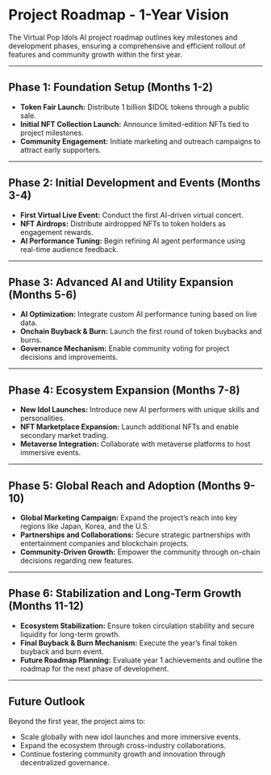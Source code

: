 # Project Roadmap - 1-Year Vision

The Virtual Pop Idols AI project roadmap outlines key milestones and development phases, ensuring a comprehensive and efficient rollout of features and community growth within the first year.

---

## Phase 1: Foundation Setup (Months 1-2)
- **Token Fair Launch:** Distribute 1 billion $IDOL tokens through a public sale.  
- **Initial NFT Collection Launch:** Announce limited-edition NFTs tied to project milestones.  
- **Community Engagement:** Initiate marketing and outreach campaigns to attract early supporters.

---

## Phase 2: Initial Development and Events (Months 3-4)
- **First Virtual Live Event:** Conduct the first AI-driven virtual concert.  
- **NFT Airdrops:** Distribute airdropped NFTs to token holders as engagement rewards.  
- **AI Performance Tuning:** Begin refining AI agent performance using real-time audience feedback.

---

## Phase 3: Advanced AI and Utility Expansion (Months 5-6)
- **AI Optimization:** Integrate custom AI performance tuning based on live data.  
- **Onchain Buyback & Burn:** Launch the first round of token buybacks and burns.  
- **Governance Mechanism:** Enable community voting for project decisions and improvements.

---

## Phase 4: Ecosystem Expansion (Months 7-8)
- **New Idol Launches:** Introduce new AI performers with unique skills and personalities.  
- **NFT Marketplace Expansion:** Launch additional NFTs and enable secondary market trading.  
- **Metaverse Integration:** Collaborate with metaverse platforms to host immersive events.

---

## Phase 5: Global Reach and Adoption (Months 9-10)
- **Global Marketing Campaign:** Expand the project’s reach into key regions like Japan, Korea, and the U.S.  
- **Partnerships and Collaborations:** Secure strategic partnerships with entertainment companies and blockchain projects.  
- **Community-Driven Growth:** Empower the community through on-chain decisions regarding new features.

---

## Phase 6: Stabilization and Long-Term Growth (Months 11-12)
- **Ecosystem Stabilization:** Ensure token circulation stability and secure liquidity for long-term growth.  
- **Final Buyback & Burn Mechanism:** Execute the year’s final token buyback and burn event.  
- **Future Roadmap Planning:** Evaluate year 1 achievements and outline the roadmap for the next phase of development.

---

## Future Outlook
Beyond the first year, the project aims to:
- Scale globally with new idol launches and more immersive events.
- Expand the ecosystem through cross-industry collaborations.
- Continue fostering community growth and innovation through decentralized governance.

